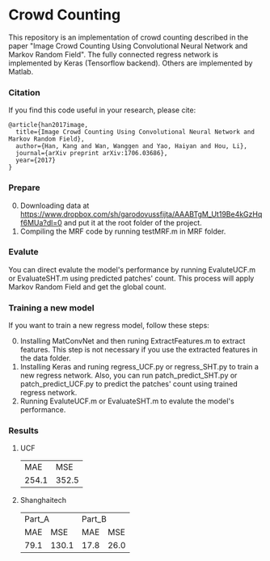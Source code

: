 # Crowd Counting

This repository is an implementation of crowd counting described in the paper "Image Crowd Counting Using Convolutional Neural Network and Markov Random Field". The fully connected regress network is implemented by Keras (Tensorflow backend). Others are implemented by Matlab.

### Citation
If you find this code useful in your research, please cite:

	@article{han2017image,
	  title={Image Crowd Counting Using Convolutional Neural Network and Markov Random Field},
	  author={Han, Kang and Wan, Wanggen and Yao, Haiyan and Hou, Li},
	  journal={arXiv preprint arXiv:1706.03686},
	  year={2017}
	}

### Prepare

0. Downloading data at https://www.dropbox.com/sh/garodovussfijta/AAABTgM_Ut19Be4kGzHqf6MUa?dl=0 and put it at the root folder of the project.
0. Compiling the MRF code by running testMRF.m in MRF folder.

### Evalute

You can direct evalute the model's performance by running EvaluteUCF.m or EvaluateSHT.m using predicted patches' count. This process will apply Markov Random Field and get the global count.

### Training a new model
If you want to train a new regress model, follow these steps:

0. Installing MatConvNet and then runing ExtractFeatures.m to extract features. This step is not necessary if you use the extracted features in the data folder.
0. Installing Keras and runing regress_UCF.py or regress_SHT.py to train a new regress network. Also, you can run patch_predict_SHT.py or patch_predict_UCF.py to predict the patches' count using trained regress network.
0. Running EvaluteUCF.m or EvaluateSHT.m to evalute the model's performance.

### Results

1. UCF

	<table>
	    	<tr>
			<td>MAE</td>
			<td>MSE</td>
	    	</tr>
		<tr>
			<td>254.1</td>
			<td>352.5</td>
	    	</tr>
	</table>

1. Shanghaitech

	<table>
	    	<tr>
			<td colspan="2">Part_A</td> 
			<td colspan="2">Part_B</td> 
	   	</tr>
	    	<tr>
			<td>MAE</td>
			<td>MSE</td>
			<td>MAE</td>
			<td>MSE</td>
	    	</tr>
		<tr>
			<td>79.1</td>
			<td>130.1</td>
			<td>17.8</td>
			<td>26.0</td>
	    	</tr>
	</table>

